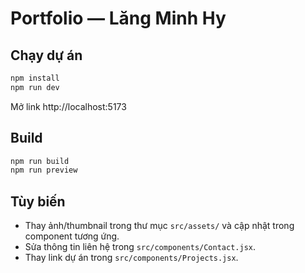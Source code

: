 # Portfolio — Lăng Minh Hy

## Chạy dự án
```bash
npm install
npm run dev
```
Mở link http://localhost:5173

## Build
```bash
npm run build
npm run preview
```

## Tùy biến
- Thay ảnh/thumbnail trong thư mục `src/assets/` và cập nhật trong component tương ứng.
- Sửa thông tin liên hệ trong `src/components/Contact.jsx`.
- Thay link dự án trong `src/components/Projects.jsx`.
